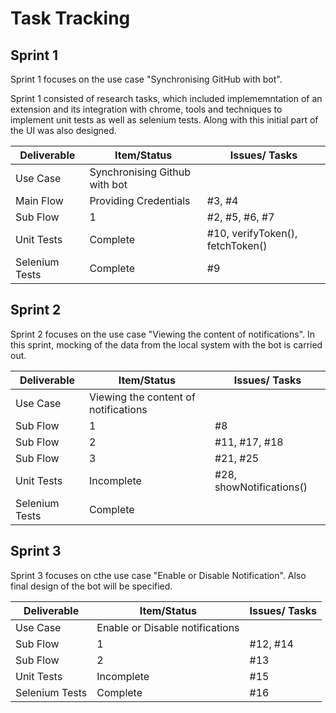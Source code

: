 
# Task Tracking

## Sprint 1

Sprint 1 focuses on the use case "Synchronising GitHub with bot". 

Sprint 1 consisted of research tasks, which included implememntation of an extension and its integration with chrome, tools and techniques to implement unit tests as well as selenium tests. Along with this initial part of the UI was also designed.

| Deliverable       | Item/Status                     | Issues/ Tasks               |
| ------------------| --------------------------------| ----------------------------|
| Use Case          |  Synchronising Github with bot  |                             |
| Main Flow         |  Providing Credentials          | #3, #4                      |
| Sub Flow          |  1                              | #2, #5, #6, #7                  |
| Unit Tests        |  Complete                       | #10, verifyToken(), fetchToken() |
| Selenium Tests    |  Complete                       | #9                          |


## Sprint 2

Sprint 2 focuses on the use case "Viewing the content of notifications". In this sprint, mocking of the data from the local system with the bot is carried out.

| Deliverable       | Item/Status                           | Issues/ Tasks       |
| ------------------| --------------------------------------| --------------------|
| Use Case          | Viewing the content of notifications  |                     |
| Sub Flow          | 1                                     | #8         |
| Sub Flow          | 2                                     | #11, #17, #18                    |
| Sub Flow          | 3                                     | #21, #25                    |
| Unit Tests        | Incomplete                            | #28, showNotifications() |
| Selenium Tests    | Complete                              |                     |


## Sprint 3   

Sprint 3 focuses on cthe use case "Enable or Disable Notification". Also final design of the bot will be specified.

| Deliverable       | Item/Status                           | Issues/ Tasks  |
| ------------------| --------------------------------------| ---------------|
| Use Case          | Enable or Disable notifications       |                |
| Sub Flow          | 1                                     | #12, #14            |
| Sub Flow          | 2                                     | #13            |
| Unit Tests        | Incomplete                            | #15            |
| Selenium Tests    | Complete                              | #16            |

